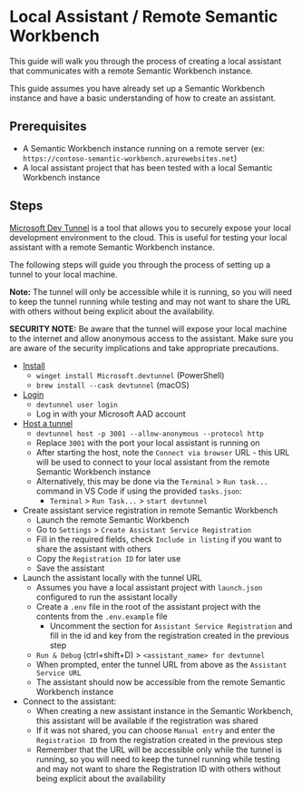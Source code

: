 # Local Assistant / Remote Semantic Workbench

This guide will walk you through the process of creating a local assistant that communicates with a remote Semantic Workbench instance.

This guide assumes you have already set up a Semantic Workbench instance and have a basic understanding of how to create an assistant.

## Prerequisites

- A Semantic Workbench instance running on a remote server (ex: `https://contoso-semantic-workbench.azurewebsites.net`)
- A local assistant project that has been tested with a local Semantic Workbench instance

## Steps

[Microsoft Dev Tunnel](https://learn.microsoft.com/en-us/azure/developer/dev-tunnels/) is a tool that allows you to securely expose your local development environment to the cloud. This is useful for testing your local assistant with a remote Semantic Workbench instance.

The following steps will guide you through the process of setting up a tunnel to your local machine.

**Note:** The tunnel will only be accessible while it is running, so you will need to keep the tunnel running while testing and may not want to share the URL with others without being explicit about the availability.

**SECURITY NOTE:** Be aware that the tunnel will expose your local machine to the internet and allow anonymous access to the assistant. Make sure you are aware of the security implications and take appropriate precautions.

- [Install](https://learn.microsoft.com/en-us/azure/developer/dev-tunnels/get-started?tabs=windows#install)
  - `winget install Microsoft.devtunnel` (PowerShell)
  - `brew install --cask devtunnel` (macOS)
- [Login](https://learn.microsoft.com/en-us/azure/developer/dev-tunnels/get-started?tabs=windows#install)
  - `devtunnel user login`
  - Log in with your Microsoft AAD account
- [Host a tunnel](https://learn.microsoft.com/en-us/azure/developer/dev-tunnels/get-started?tabs=windows#host)
  - `devtunnel host -p 3001 --allow-anonymous --protocol http`
  - Replace `3001` with the port your local assistant is running on
  - After starting the host, note the `Connect via browser` URL - this URL will be used to connect to your local assistant from the remote Semantic Workbench instance
  - Alternatively, this may be done via the `Terminal` > `Run task...` command in VS Code if using the provided `tasks.json`:
    - `Terminal` > `Run Task...` > `start devtunnel`
- Create assistant service registration in remote Semantic Workbench
  - Launch the remote Semantic Workbench
  - Go to `Settings` > `Create Assistant Service Registration`
  - Fill in the required fields, check `Include in listing` if you want to share the assistant with others
  - Copy the `Registration ID` for later use
  - Save the assistant
- Launch the assistant locally with the tunnel URL
  - Assumes you have a local assistant project with `launch.json` configured to run the assistant locally
  - Create a `.env` file in the root of the assistant project with the contents from the `.env.example` file
    - Uncomment the section for `Assistant Service Registration` and fill in the id and key from the registration created in the previous step
  - `Run & Debug` (ctrl+shift+D) > `<assistant_name> for devtunnel`
  - When prompted, enter the tunnel URL from above as the `Assistant Service URL`
  - The assistant should now be accessible from the remote Semantic Workbench instance
- Connect to the assistant:
  - When creating a new assistant instance in the Semantic Workbench, this assistant will be available if the registration was shared
  - If it was not shared, you can choose `Manual entry` and enter the `Registration ID` from the registration created in the previous step
  - Remember that the URL will be accessible only while the tunnel is running, so you will need to keep the tunnel running while testing and may not want to share the Registration ID with others without being explicit about the availability
